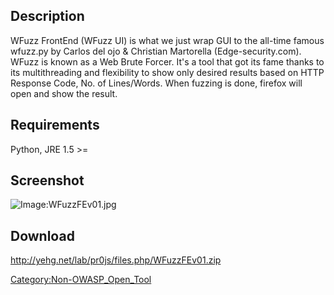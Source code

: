 ## Description

WFuzz FrontEnd (WFuzz UI) is what we just wrap GUI to the all-time
famous wfuzz.py by Carlos del ojo & Christian Martorella
(Edge-security.com). WFuzz is known as a Web Brute Forcer. It's a tool
that got its fame thanks to its multithreading and flexibility to show
only desired results based on HTTP Response Code, No. of Lines/Words.
When fuzzing is done, firefox will open and show the result.

## Requirements

Python, JRE 1.5 \>=

## Screenshot

![Image:WFuzzFEv01.jpg](WFuzzFEv01.jpg "Image:WFuzzFEv01.jpg")

## Download

<http://yehg.net/lab/pr0js/files.php/WFuzzFEv01.zip>

[Category:Non-OWASP_Open_Tool](Category:Non-OWASP_Open_Tool "wikilink")